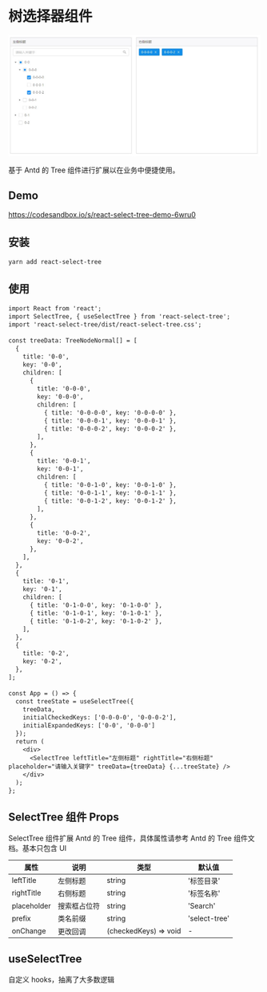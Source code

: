 # 树选择器组件

![demo](demo.jpg)

基于 Antd 的 Tree 组件进行扩展以在业务中便捷使用。

## Demo

https://codesandbox.io/s/react-select-tree-demo-6wru0

## 安装

````
yarn add react-select-tree
````

## 使用

````
import React from 'react';
import SelectTree, { useSelectTree } from 'react-select-tree';
import 'react-select-tree/dist/react-select-tree.css';

const treeData: TreeNodeNormal[] = [
  {
    title: '0-0',
    key: '0-0',
    children: [
      {
        title: '0-0-0',
        key: '0-0-0',
        children: [
          { title: '0-0-0-0', key: '0-0-0-0' },
          { title: '0-0-0-1', key: '0-0-0-1' },
          { title: '0-0-0-2', key: '0-0-0-2' },
        ],
      },
      {
        title: '0-0-1',
        key: '0-0-1',
        children: [
          { title: '0-0-1-0', key: '0-0-1-0' },
          { title: '0-0-1-1', key: '0-0-1-1' },
          { title: '0-0-1-2', key: '0-0-1-2' },
        ],
      },
      {
        title: '0-0-2',
        key: '0-0-2',
      },
    ],
  },
  {
    title: '0-1',
    key: '0-1',
    children: [
      { title: '0-1-0-0', key: '0-1-0-0' },
      { title: '0-1-0-1', key: '0-1-0-1' },
      { title: '0-1-0-2', key: '0-1-0-2' },
    ],
  },
  {
    title: '0-2',
    key: '0-2',
  },
];

const App = () => {
  const treeState = useSelectTree({
    treeData,
    initialCheckedKeys: ['0-0-0-0', '0-0-0-2'],
    initialExpandedKeys: ['0-0', '0-0-0']
  });
  return (
    <div>
      <SelectTree leftTitle="左侧标题" rightTitle="右侧标题" placeholder="请输入关键字" treeData={treeData} {...treeState} />
    </div>
  );
};
````

## SelectTree 组件 Props

SelectTree 组件扩展 Antd 的 Tree 组件，具体属性请参考 Antd 的 Tree 组件文档。基本只包含 UI

属性 | 说明 | 类型 | 默认值
----|-----|------|------
| leftTitle    |  左侧标题  | string |  '标签目录'  |
| rightTitle    |  右侧标题  | string |  '标签名称'  |
| placeholder    |  搜索框占位符  | string |  'Search'  |
| prefix    |  类名前缀  | string |  'select-tree'  |
| onChange    |  更改回调  | (checkedKeys) => void |  -  |

## useSelectTree

自定义 hooks，抽离了大多数逻辑
